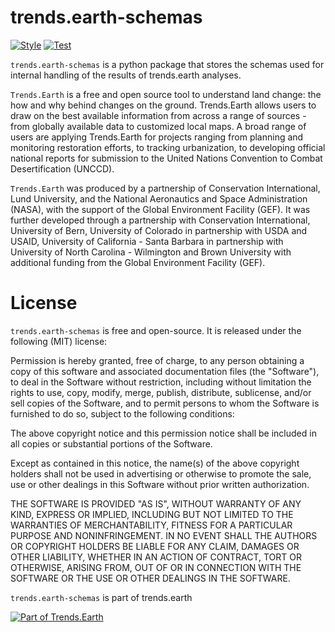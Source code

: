 # trends.earth-schemas

[![Style](https://github.com/ConservationInternational/trends.earth-schemas/actions/workflows/black.yaml/badge.svg)](https://github.com/ConservationInternational/trends.earth-schemas/actions/workflows/black.yaml)
[![Test](https://github.com/ConservationInternational/trends.earth-schemas/actions/workflows/test.yaml/badge.svg)](https://github.com/ConservationInternational/trends.earth-schemas/actions/workflows/test.yaml)

`trends.earth-schemas` is a python package that stores the schemas used for
internal handling of the results of trends.earth analyses.

`Trends.Earth` is a free and open source tool to understand land change: the how and why
behind changes on the ground. Trends.Earth allows users to draw on the best available
information from across a range of sources - from globally available data to customized
local maps. A broad range of users are applying Trends.Earth for projects ranging from
planning and monitoring restoration efforts, to tracking urbanization, to developing
official national reports for submission to the United Nations Convention to Combat
Desertification (UNCCD).

`Trends.Earth` was produced by a partnership of Conservation International, Lund
University, and the National Aeronautics and Space Administration (NASA), with
the support of the Global Environment Facility (GEF). It was further developed
through a partnership with Conservation International, University of Bern,
University of Colorado in partnership with USDA and USAID, University of California -
Santa Barbara in partnership with University of North Carolina - Wilmington and Brown
University with additional funding from the Global Environment Facility (GEF).

# License

`trends.earth-schemas` is free and open-source. It is released under the
following (MIT) license:

Permission is hereby granted, free of charge, to any person obtaining a copy of
this software and associated documentation files (the "Software"), to deal in
the Software without restriction, including without limitation the rights to
use, copy, modify, merge, publish, distribute, sublicense, and/or sell copies
of the Software, and to permit persons to whom the Software is furnished to do
so, subject to the following conditions:

The above copyright notice and this permission notice shall be included in all
copies or substantial portions of the Software.

Except as contained in this notice, the name(s) of the above copyright holders
shall not be used in advertising or otherwise to promote the sale, use or other
dealings in this Software without prior written authorization.

THE SOFTWARE IS PROVIDED "AS IS", WITHOUT WARRANTY OF ANY KIND, EXPRESS OR
IMPLIED, INCLUDING BUT NOT LIMITED TO THE WARRANTIES OF MERCHANTABILITY,
FITNESS FOR A PARTICULAR PURPOSE AND NONINFRINGEMENT. IN NO EVENT SHALL THE
AUTHORS OR COPYRIGHT HOLDERS BE LIABLE FOR ANY CLAIM, DAMAGES OR OTHER
LIABILITY, WHETHER IN AN ACTION OF CONTRACT, TORT OR OTHERWISE, ARISING FROM,
OUT OF OR IN CONNECTION WITH THE SOFTWARE OR THE USE OR OTHER DEALINGS IN THE
SOFTWARE.

`trends.earth-schemas` is part of trends.earth

[![Part of Trends.Earth](https://s3.amazonaws.com/trends.earth/sharing/trends_earth_logo_bl_600width.png)](http://trends.earth)
